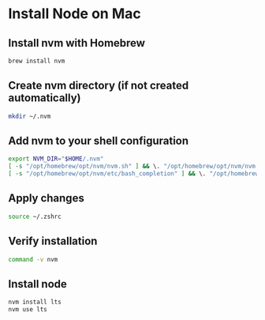 <!--
@license
Copyright (c) 2025 tssuite

Use of this source code is governed by terms that can be
found in the LICENSE file in the root of this package.
-->

# Install Node on Mac

## Install nvm with Homebrew

```bash
brew install nvm
```

## Create nvm directory (if not created automatically)

```bash
mkdir ~/.nvm
```

## Add nvm to your shell configuration

```bash
export NVM_DIR="$HOME/.nvm"
[ -s "/opt/homebrew/opt/nvm/nvm.sh" ] && \. "/opt/homebrew/opt/nvm/nvm.sh"
[ -s "/opt/homebrew/opt/nvm/etc/bash_completion" ] && \. "/opt/homebrew/opt/nvm/etc/bash_completion"
```

## Apply changes

```bash
source ~/.zshrc
```

## Verify installation

```bash
command -v nvm
```

## Install node

```bash
nvm install lts
nvm use lts
```
